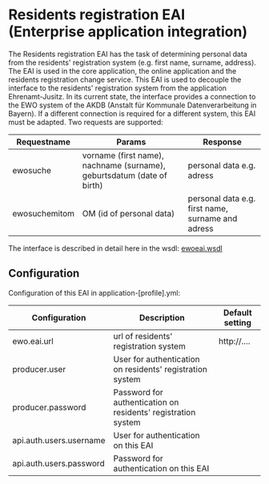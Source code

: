 # Residents registration EAI (Enterprise application integration)

The Residents registration EAI has the task of determining personal data from the residents' registration system (e.g. first name, surname, address). The EAI is used in the core application, the online application and the residents registration change service. This EAI is used to decouple the interface to the residents' registration system from the application Ehrenamt-Jusitz. In its current state, the interface provides a connection to the EWO system of the AKDB (Anstalt für Kommunale Datenverarbeitung in Bayern). If a different connection is required for a different system, this EAI must be adapted. Two requests are supported:

| Requestname | Params | Response |
| ------------- | ------------- | ------------- |
| ewosuche  | vorname (first name), nachname (surname), geburtsdatum (date of birth) | personal data e.g. adress |
| ewosuchemitom | OM (id of personal data) | personal data e.g. first name, surname and adress |



The interface is described in detail here in the wsdl: 
[ewoeai.wsdl](https://github.com/it-at-m/ehrenamt-justiz/blob/main/ehrenamt-justiz-eai/src/main/resources/wsdl/ewoeai.wsdl)

## Configuration

Configuration of this EAI in application-[profile].yml:

| Configuration | Description | Default setting |
| ------------- | ------------- | ------------- |
| ewo.eai.url | url of residents' registration system | http://.... |
| producer.user | User for authentication on residents' registration system |  |
| producer.password | Password for authentication on residents' registration system |  |
| api.auth.users.username | User for authentication on this EAI |  |
| api.auth.users.password | Password for authentication on this EAI |  |

